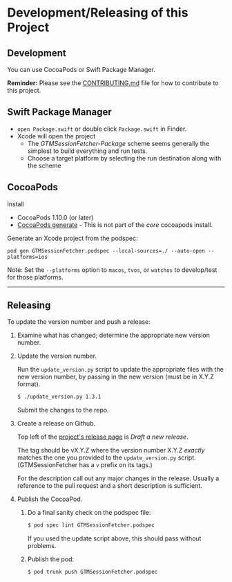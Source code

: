 # Development/Releasing of this Project

## Development

You can use CocoaPods or Swift Package Manager.

**Reminder:** Please see the
[CONTRIBUTING.md](https://github.com/google/gtm-session-fetcher/blob/main/CONTRIBUTING.md)
file for how to contribute to this project.

## Swift Package Manager

*  `open Package.swift` or double click `Package.swift` in Finder.
*  Xcode will open the project
   *  The _GTMSessionFetcher-Package_ scheme seems generally the simplest to
      build everything and run tests.
   *  Choose a target platform by selecting the run destination along with the
      scheme

## CocoaPods

Install
*  CocoaPods 1.10.0 (or later)
*  [CocoaPods generate](https://github.com/square/cocoapods-generate) - This is
    not part of the _core_ cocoapods install.

Generate an Xcode project from the podspec:

```
pod gen GTMSessionFetcher.podspec --local-sources=./ --auto-open --platforms=ios
```

Note: Set the `--platforms` option to `macos`, `tvos`, or `watchos` to
develop/test for those platforms.

---

## Releasing

To update the version number and push a release:

1.  Examine what has changed; determine the appropriate new version number.

1.  Update the version number.

    Run the `update_version.py` script to update the appropriate files with the
    new version number, by passing in the new version (must be in X.Y.Z format).

    ```sh
    $ ./update_version.py 1.3.1
    ```

    Submit the changes to the repo.

1.  Create a release on Github.

    Top left of the [project's release page](https://github.com/google/gtm-session-fetcher/releases)
    is _Draft a new release_.

    The tag should be vX.Y.Z where the version number X.Y.Z _exactly_ matches
    the one you provided to the `update_version.py` script. (GTMSessionFetcher
    has a `v` prefix on its tags.)

    For the description call out any major changes in the release. Usually a
    reference to the pull request and a short description is sufficient.

1.  Publish the CocoaPod.

    1.  Do a final sanity check on the podspec file:

        ```sh
        $ pod spec lint GTMSessionFetcher.podspec
        ```

        If you used the update script above, this should pass without problems.

    1.  Publish the pod:

        ```sh
        $ pod trunk push GTMSessionFetcher.podspec
        ```
